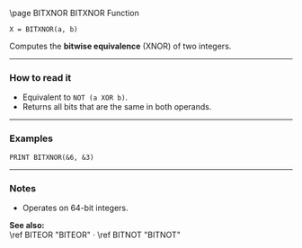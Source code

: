 \page BITXNOR BITXNOR Function
```basic
X = BITXNOR(a, b)
```

Computes the **bitwise equivalence** (XNOR) of two integers.

---

### How to read it
- Equivalent to `NOT (a XOR b)`.
- Returns all bits that are the same in both operands.

---

### Examples
```basic
PRINT BITXNOR(&6, &3)
```

---

### Notes
- Operates on 64-bit integers.

**See also:**  
\ref BITEOR "BITEOR" · \ref BITNOT "BITNOT"
